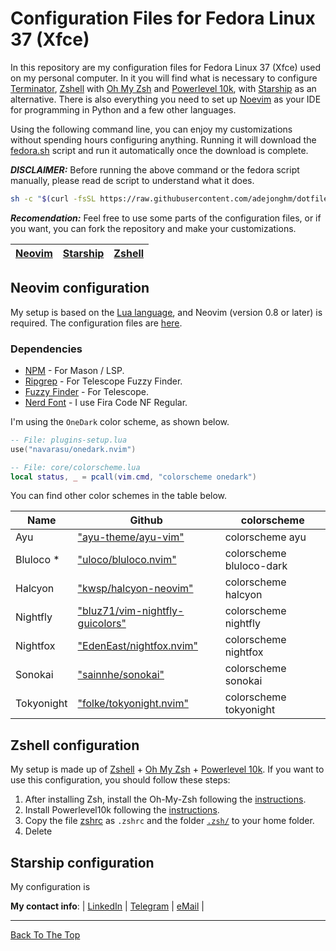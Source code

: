 # Configuration Files for Fedora Linux 37 (Xfce)

In this repository are my configuration files for Fedora Linux 37 (Xfce) used on my personal computer. In it you will find what is necessary to configure [Terminator](https://terminator-gtk3.readthedocs.io/en/latest/), [Zshell](https://www.zsh.org/) with [Oh My Zsh](https://github.com/ohmyzsh/ohmyzsh) and [Powerlevel 10k](https://github.com/romkatv/powerlevel10k), with [Starship](https://starship.rs/) as an alternative. There is also everything you need to set up [Noevim](https://neovim.io/) as your IDE for programming in Python and a few other languages.

Using the following command line, you can enjoy my customizations without spending hours configuring anything. Running it will download the [fedora.sh](fedora.sh) script and run it automatically once the download is complete.

***DISCLAIMER:*** Before running the above command or the fedora script manually, please read de script to understand what it does.

```sh
sh -c "$(curl -fsSL https://raw.githubusercontent.com/adejonghm/dotfiles/main/fedora.sh)"
```

***Recomendation:*** Feel free to use some parts of the configuration files, or if you want, you can fork the repository and make your customizations.

| [Neovim](#neovim-configuration) | [Starship](#starship-configuration) | [Zshell](#zshell-configuration) |
|---------------------------------|-------------------------------------|---------------------------------|

## Neovim configuration

My setup is based on the [Lua language](https://www.lua.org/), and Neovim (version 0.8 or later) is required. The configuration files are [here](.config/nvim).

### Dependencies

- [NPM](https://github.com/npm/documentation) - For Mason / LSP.
- [Ripgrep](https://github.com/BurntSushi/ripgrep) - For Telescope Fuzzy Finder.
- [Fuzzy Finder](https://github.com/junegunn/fzf) - For Telescope.
- [Nerd Font](https://www.nerdfonts.com/) - I use Fira Code NF Regular.

I'm using the `OneDark` color scheme, as shown below.

```lua
-- File: plugins-setup.lua
use("navarasu/onedark.nvim")

-- File: core/colorscheme.lua
local status, _ = pcall(vim.cmd, "colorscheme onedark")
```

You can find other color schemes in the table below.

| Name | Github | colorscheme |
|------|--------|-------------|
| Ayu         | ["ayu-theme/ayu-vim"](https://github.com/ayu-theme/ayu-vim)                         | colorscheme ayu |
| Bluloco *   | ["uloco/bluloco.nvim"](https://github.com/uloco/bluloco.nvim)                       | colorscheme bluloco-dark |
| Halcyon     | ["kwsp/halcyon-neovim"](https://github.com/kwsp/halcyon-neovim)                     | colorscheme halcyon |
| Nightfly    | ["bluz71/vim-nightfly-guicolors"](https://github.com/bluz71/vim-nightfly-guicolors) | colorscheme nightfly |
| Nightfox    | ["EdenEast/nightfox.nvim"](https://github.com/EdenEast/nightfox.nvim)               | colorscheme nightfox |
| Sonokai     | ["sainnhe/sonokai"](https://github.com/sainnhe/sonokai)                             | colorscheme sonokai |
| Tokyonight  | ["folke/tokyonight.nvim"](https://github.com/folke/tokyonight.nvim)                 | colorscheme tokyonight |

## Zshell configuration

My setup is made up of [Zshell](https://www.zsh.org/) + [Oh My Zsh](https://github.com/ohmyzsh/ohmyzsh) + [Powerlevel 10k](https://github.com/romkatv/powerlevel10k). If you want to use this configuration, you should follow these steps:

1. After installing Zsh, install the Oh-My-Zsh following the [instructions](https://github.com/ohmyzsh/ohmyzsh#basic-installation).
2. Install Powerlevel10k following the [instructions](https://github.com/romkatv/powerlevel10k#oh-my-zsh).
3. Copy the file [zshrc](zshrc) as `.zshrc` and the folder [`.zsh/`](.zsh/) to your home folder.
4. Delete

## Starship configuration

My configuration is

**My contact info**: | [LinkedIn](https://www.linkedin.com/in/adejonghm/) | [Telegram](https://t.me/adejonghm) | [eMail](mailto:dejongh.morell@gmail.com) |

---

[Back To The Top](#configuration-files-for-fedora-linux-37-xfce)
